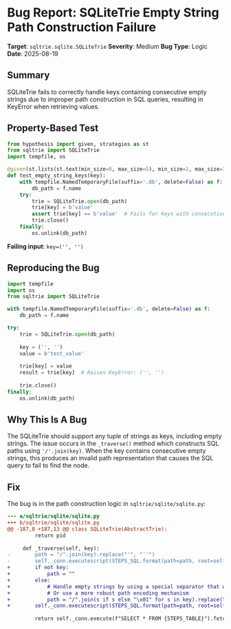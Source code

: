 # Bug Report: SQLiteTrie Empty String Path Construction Failure

**Target**: `sqltrie.sqlite.SQLiteTrie`
**Severity**: Medium
**Bug Type**: Logic
**Date**: 2025-08-19

## Summary

SQLiteTrie fails to correctly handle keys containing consecutive empty strings due to improper path construction in SQL queries, resulting in KeyError when retrieving values.

## Property-Based Test

```python
from hypothesis import given, strategies as st
from sqltrie import SQLiteTrie
import tempfile, os

@given(st.lists(st.text(min_size=0, max_size=5), min_size=1, max_size=3).map(tuple))
def test_empty_string_keys(key):
    with tempfile.NamedTemporaryFile(suffix='.db', delete=False) as f:
        db_path = f.name
    try:
        trie = SQLiteTrie.open(db_path)
        trie[key] = b'value'
        assert trie[key] == b'value'  # Fails for keys with consecutive empty strings
        trie.close()
    finally:
        os.unlink(db_path)
```

**Failing input**: `key=('', '')`

## Reproducing the Bug

```python
import tempfile
import os
from sqltrie import SQLiteTrie

with tempfile.NamedTemporaryFile(suffix='.db', delete=False) as f:
    db_path = f.name

try:
    trie = SQLiteTrie.open(db_path)
    
    key = ('', '')
    value = b'test_value'
    
    trie[key] = value
    result = trie[key]  # Raises KeyError: ('', '')
    
    trie.close()
finally:
    os.unlink(db_path)
```

## Why This Is A Bug

The SQLiteTrie should support any tuple of strings as keys, including empty strings. The issue occurs in the `_traverse()` method which constructs SQL paths using `'/'.join(key)`. When the key contains consecutive empty strings, this produces an invalid path representation that causes the SQL query to fail to find the node.

## Fix

The bug is in the path construction logic in `sqltrie/sqlite/sqlite.py`:

```diff
--- a/sqltrie/sqlite/sqlite.py
+++ b/sqltrie/sqlite/sqlite.py
@@ -187,8 +187,13 @@ class SQLiteTrie(AbstractTrie):
         return pid
 
     def _traverse(self, key):
-        path = "/".join(key).replace("'", "''")
-        self._conn.executescript(STEPS_SQL.format(path=path, root=self._root_id))
+        if not key:
+            path = ""
+        else:
+            # Handle empty strings by using a special separator that won't conflict
+            # Or use a more robust path encoding mechanism
+            path = "/".join(s if s else "\x01" for s in key).replace("'", "''")
+        self._conn.executescript(STEPS_SQL.format(path=path, root=self._root_id))
 
         return self._conn.execute(f"SELECT * FROM {STEPS_TABLE}").fetchall()  # nosec
```
